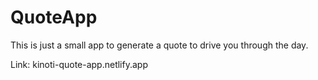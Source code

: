 # QuoteApp
This is just a small app to generate a quote to drive you through the day.

Link: kinoti-quote-app.netlify.app
